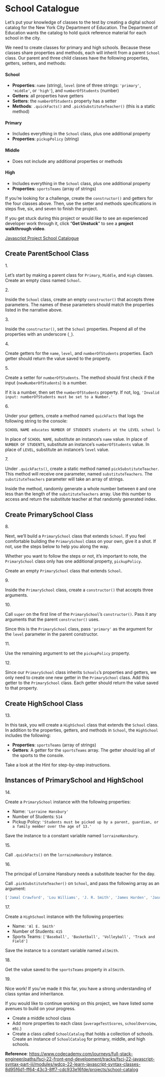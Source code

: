 # School Catalogue

Let’s put your knowledge of classes to the test by creating a digital
school catalog for the New York City Department of Education. The
Department of Education wants the catalog to hold quick reference
material for each school in the city.

We need to create classes for primary and high schools. Because these
classes share properties and methods, each will inherit from a parent
`School` class. Our parent and three child classes have the following
properties, getters, setters, and methods:

#### School

- **Properties**: `name` (string), `level` (one of three strings:
  `'primary'`, `'middle'`, or `'high'`), and `numberOfStudents` (number)
- **Getters**: all properties have getters
- **Setters**: the `numberOfStudents` property has a setter
- **Methods**: `.quickFacts()` and `.pickSubstituteTeacher()` (this is a
  static method)

#### Primary

- Includes everything in the `School` class, plus one additional
  property
- **Properties**: `pickupPolicy` (string)

#### Middle

- Does not include any additional properties or methods

#### High

- Includes everything in the `School` class, plus one additional
  property
- **Properties**: `sportsTeams` (array of strings)

If you’re looking for a challenge, create the `constructor()` and
getters for the four classes above. Then, use the setter and methods
specifications in steps five, six, and seven to finish the project.

If you get stuck during this project or would like to see an experienced
developer work through it, click “**Get Unstuck**“ to see a **project
walkthrough video**.

[Javascript Project School Catalogue](https://www.youtube.com/watch?v=9p2VeKRKZ1Q)

## Create ParentSchool Class

1\.

Let’s start by making a parent class for `Primary`, `Middle`, and `High`
classes. Create an empty class named `School`.

2\.

Inside the `School` class, create an empty `constructor()` that accepts
three parameters. The names of these parameters should match the
properties listed in the narrative above.

3\.

Inside the `constructor()`, set the `School` properties. Prepend all of
the properties with an underscore (`_`).

4\.

Create getters for the `name`, `level`, and `numberOfStudents`
properties. Each getter should return the value saved to the property.

5\.

Create a setter for `numberOfStudents`. The method should first check if
the input (`newNumberOfStudents`) is a number.

If it is a number, then set the `numberOfStudents` property. If not,
log, `'Invalid input: numberOfStudents must be set to a Number.'`

6\.

Under your getters, create a method named `quickFacts` that logs the
following string to the console:

``` js
SCHOOL NAME educates NUMBER OF STUDENTS students at the LEVEL school level.
```

In place of `SCHOOL NAME`, substitute an instance’s `name` value. In
place of `NUMBER OF STUDENTS`, substitute an instance’s
`numberOfStudents` value. In place of `LEVEL`, substitute an instance’s
`level` value.

7\.

Under `.quickFacts()`, create a static method named
`pickSubstituteTeacher`. This method will receive one parameter, named
`substituteTeachers`. The `substituteTeachers` parameter will take an
array of strings.

Inside the method, randomly generate a whole number between `0` and one
less than the length of the `substituteTeachers` array. Use this number
to access and return the substitute teacher at that randomly generated
index.

## Create PrimarySchool Class

8\.

Next, we’ll build a `PrimarySchool` class that extends `School`. If you
feel comfortable building the `PrimarySchool` class on your own, give it
a shot. If not, use the steps below to help you along the way.

Whether you want to follow the steps or not, it’s important to note, the
`PrimarySchool` class only has one additional property, `pickupPolicy`.

Create an empty `PrimarySchool` class that extends `School`.

9\.

Inside the `PrimarySchool` class, create a `constructor()` that accepts
three arguments.

10\.

Call `super` on the first line of the `PrimarySchool`’s `constructor()`.
Pass it any arguments that the parent `constructor()` uses.

Since this is the `PrimarySchool` class, pass `'primary'` as the
argument for the `level` parameter in the parent constructor.

11\.

Use the remaining argument to set the `pickupPolicy` property.

12\.

Since our `PrimarySchool` class inherits `Schools`’s properties and
getters, we only need to create one new getter in the `PrimarySchool`
class. Add this getter to the `PrimarySchool` class. Each getter should
return the value saved to that property.

## Create HighSchool Class

13\.

In this task, you will create a `HighSchool` class that extends the
`School` class. In addition to the properties, getters, and methods in
`School`, the `HighSchool` includes the following:

- **Properties**: `sportsTeams` (array of strings)
- **Getters**: A getter for the `sportsTeams` array. The getter should
  log all of the sports to the console.

Take a look at the Hint for step-by-step instructions.

## Instances of PrimarySchool and HighSchool

14\.

Create a `PrimarySchool` instance with the following properties:

- Name: `'Lorraine Hansbury'`
- Number of Students: `514`
- Pickup Policy:
  `'Students must be picked up by a parent, guardian, or a family member over the age of 13.'`

Save the instance to a constant variable named `lorraineHansbury`.

15\.

Call `.quickFacts()` on the `lorraineHansbury` instance.

16\.

The principal of Lorraine Hansbury needs a substitute teacher for the
day.

Call `.pickSubstituteTeacher()` on `School`, and pass the following
array as an argument:

``` js
['Jamal Crawford', 'Lou Williams', 'J. R. Smith', 'James Harden', 'Jason Terry', 'Manu Ginobli'];
```

17\.

Create a `HighSchool` instance with the following properties:

- Name: `'Al E. Smith'`
- Number of Students: `415`
- Sports Teams:
  `['Baseball', 'Basketball', 'Volleyball', 'Track and Field']`

Save the instance to a constant variable named `alSmith`.

18\.

Get the value saved to the `sportsTeams` property in `alSmith`.

19\.

Nice work! If you’ve made it this far, you have a strong understanding
of class syntax and inheritance.

If you would like to continue working on this project, we have listed
some avenues to build on your progress.

- Create a middle school class
- Add more properties to each class (`averageTestScores`,
  `schoolOverview`, etc.)
- Create a class called `SchoolCatalog` that holds a collection of
  schools. Create an instance of `SchoolCatalog` for primary, middle,
  and high schools.

**Reference**: https://www.codecademy.com/journeys/full-stack-engineer/paths/fscj-22-front-end-development/tracks/fscj-22-javascript-syntax-part-iii/modules/wdcp-22-learn-javascript-syntax-classes-8d95f6d1-ff64-43c3-8ff7-cdc933e16fde/projects/school-catalog
